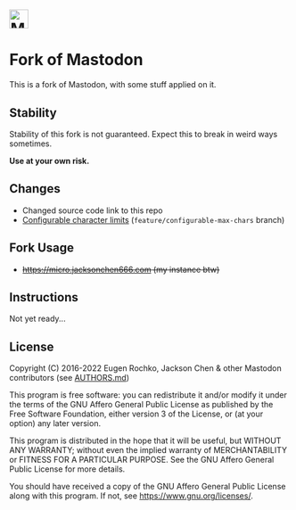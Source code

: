 <h1><picture>
  <source media="(prefers-color-scheme: dark)" srcset="./lib/assets/wordmark.dark.png?raw=true">
  <source media="(prefers-color-scheme: light)" srcset="./lib/assets/wordmark.light.png?raw=true">
  <img alt="Mastodon" src="./lib/assets/wordmark.light.png?raw=true" height="34">
</picture></h1>

# Fork of Mastodon
This is a fork of Mastodon, with some stuff applied on it.

## Stability
Stability of this fork is not guaranteed.
Expect this to break in weird ways sometimes.

**Use at your own risk.**

## Changes
- Changed source code link to this repo
- [Configurable character limits](https://github.com/mastodon/mastodon/pull/5697) (`feature/configurable-max-chars` branch)

## Fork Usage
- ~~<https://micro.jacksonchen666.com> (my instance btw)~~

## Instructions
Not yet ready...

## License

Copyright (C) 2016-2022 Eugen Rochko, Jackson Chen & other Mastodon contributors (see [AUTHORS.md](AUTHORS.md))

This program is free software: you can redistribute it and/or modify it under the terms of the GNU Affero General Public License as published by the Free Software Foundation, either version 3 of the License, or (at your option) any later version.

This program is distributed in the hope that it will be useful, but WITHOUT ANY WARRANTY; without even the implied warranty of MERCHANTABILITY or FITNESS FOR A PARTICULAR PURPOSE. See the GNU Affero General Public License for more details.

You should have received a copy of the GNU Affero General Public License along with this program. If not, see <https://www.gnu.org/licenses/>.
